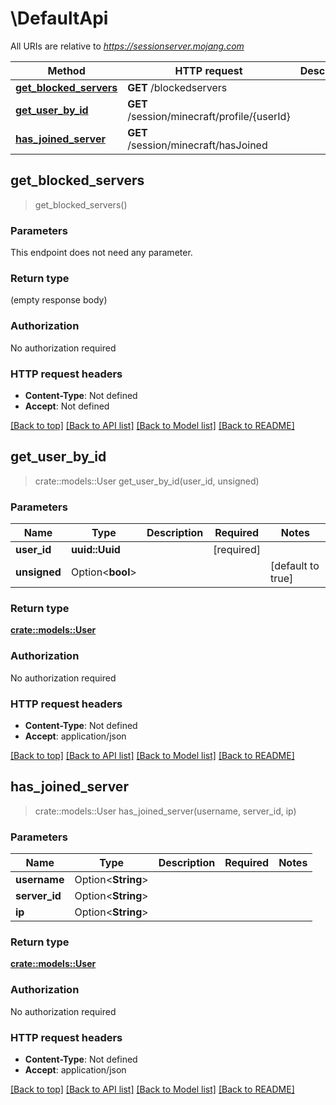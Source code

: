# \DefaultApi

All URIs are relative to *https://sessionserver.mojang.com*

Method | HTTP request | Description
------------- | ------------- | -------------
[**get_blocked_servers**](DefaultApi.md#get_blocked_servers) | **GET** /blockedservers | 
[**get_user_by_id**](DefaultApi.md#get_user_by_id) | **GET** /session/minecraft/profile/{userId} | 
[**has_joined_server**](DefaultApi.md#has_joined_server) | **GET** /session/minecraft/hasJoined | 



## get_blocked_servers

> get_blocked_servers()


### Parameters

This endpoint does not need any parameter.

### Return type

 (empty response body)

### Authorization

No authorization required

### HTTP request headers

- **Content-Type**: Not defined
- **Accept**: Not defined

[[Back to top]](#) [[Back to API list]](../README.md#documentation-for-api-endpoints) [[Back to Model list]](../README.md#documentation-for-models) [[Back to README]](../README.md)


## get_user_by_id

> crate::models::User get_user_by_id(user_id, unsigned)


### Parameters


Name | Type | Description  | Required | Notes
------------- | ------------- | ------------- | ------------- | -------------
**user_id** | **uuid::Uuid** |  | [required] |
**unsigned** | Option<**bool**> |  |  |[default to true]

### Return type

[**crate::models::User**](User.md)

### Authorization

No authorization required

### HTTP request headers

- **Content-Type**: Not defined
- **Accept**: application/json

[[Back to top]](#) [[Back to API list]](../README.md#documentation-for-api-endpoints) [[Back to Model list]](../README.md#documentation-for-models) [[Back to README]](../README.md)


## has_joined_server

> crate::models::User has_joined_server(username, server_id, ip)


### Parameters


Name | Type | Description  | Required | Notes
------------- | ------------- | ------------- | ------------- | -------------
**username** | Option<**String**> |  |  |
**server_id** | Option<**String**> |  |  |
**ip** | Option<**String**> |  |  |

### Return type

[**crate::models::User**](User.md)

### Authorization

No authorization required

### HTTP request headers

- **Content-Type**: Not defined
- **Accept**: application/json

[[Back to top]](#) [[Back to API list]](../README.md#documentation-for-api-endpoints) [[Back to Model list]](../README.md#documentation-for-models) [[Back to README]](../README.md)

